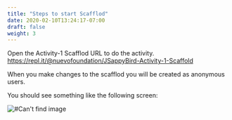 ```yaml
---
title: "Steps to start Scafflod"
date: 2020-02-10T13:24:17-07:00
draft: false
weight: 3
---
```



Open the Activity-1 Scafflod URL to do the activity.
https://repl.it/@nuevofoundation/JSappyBird-Activity-1-Scaffold

When you make changes to the scafflod you will be created as anonymous users.

You should see something like the following screen:

![#Can't find image](../../img/replactivity1.png)


